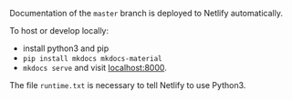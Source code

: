 Documentation of the `master` branch is deployed to Netlify automatically.

To host or develop locally:

- install python3 and pip
- `pip install mkdocs mkdocs-material`
- `mkdocs serve` and visit [localhost:8000](http://localhost:8000).

The file `runtime.txt` is necessary to tell Netlify to use Python3.
